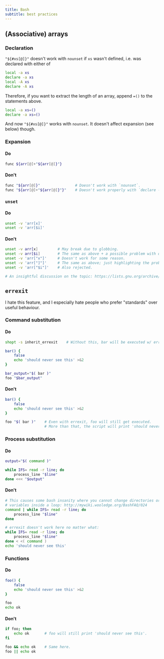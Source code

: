 ```yaml
---
title: Bash
subtitle: best practices
---
```

(Associative) arrays
--------------------

### Declaration

`"${#xs[@]}"` doesn't work with `nounset` if `xs` wasn't defined, i.e. was
declared with either of

```bash
local -a xs
declare -a xs
local -A xs
declare -A xs
```

Therefore, if you want to extract the length of an array, append `=()` to the
statements above.

```bash
local -a xs=()
declare -a xs=()
```

And now `"${#xs[@]}"` works with `nounset`.
It doesn't affect expansion (see below) though.

### Expansion

#### Do

```bash
func ${arr[@]+"${arr[@]}"}
```

#### Don't

```bash
func "${arr[@]}"                # Doesn't work with `nounset`.
func "${arr[@]+"${arr[@]}"}"    # Doesn't work properly with `declare -a arr=('')`.
```

### `unset`

#### Do

```bash
unset -v 'arr[x]'
unset -v 'arr[$i]'
```

#### Don't

```bash
unset -v arr[x]         # May break due to globbing.
unset -v arr[$i]        # The same as above + a possible problem with quotation.
unset -v 'arr["x"]'     # Doesn't work for some reason.
unset -v 'arr["]"]'     # The same as above; just highlighting the problem with funny characters in array indices.
unset -v 'arr["$i"]'    # Also rejected.

# An insightful discussion on the topic: https://lists.gnu.org/archive/html/help-bash/2016-09/msg00020.html.
```

`errexit`
---------

I hate this feature, and I especially hate people who prefer "standards" over
useful behaviour.

### Command substitution

#### Do

```bash
shopt -s inherit_errexit    # Without this, bar will be executed w/ errexit disabled!

bar() {
    false
    echo 'should never see this' >&2
}

bar_output="$( bar )"
foo "$bar_output"
```

#### Don't

```bash
bar() {
    false
    echo 'should never see this' >&2
}

foo "$( bar )"    # Even with errexit, foo will still get executed.
                  # More than that, the script will print 'should never see this'!
```

### Process substitution

#### Do

```bash
output="$( command )"

while IFS= read -r line; do
    process_line "$line"
done <<< "$output"
```

#### Don't

```bash
# This causes some bash insanity where you cannot change directories or set
# variables inside a loop: http://mywiki.wooledge.org/BashFAQ/024
command | while IFS= read -r line; do
    process_line "$line"
done

# errexit doesn't work here no matter what:
while IFS= read -r line; do
    process_line "$line"
done < <( command )
echo 'should never see this'
```

### Functions

#### Do

```bash
foo() {
    false
    echo 'should never see this' >&2
}

foo
echo ok
```

#### Don't

```bash
if foo; then
    echo ok       # foo will still print 'should never see this'.
fi

foo && echo ok    # Same here.
foo || echo ok
```
